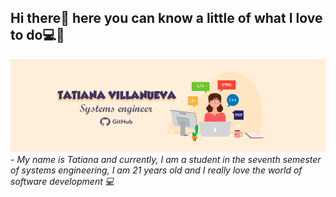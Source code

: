 ## Hi there👋 here you can know a little of what I love to do💻💓

<img src="Tatiana's Github.png">
- <em> My name is Tatiana and currently, I am a student in the seventh semester of systems engineering, I am 21 years old and I really love the world of software development 💻 </em>
